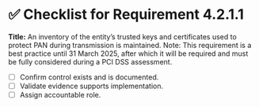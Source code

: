 # ✅ Checklist for Requirement 4.2.1.1

**Title:** An inventory of the entity’s trusted keys and certificates used to protect PAN during transmission is maintained. Note: This requirement is a best practice until 31 March 2025, after which it will be required and must be fully considered during a PCI DSS assessment.

- [ ] Confirm control exists and is documented.
- [ ] Validate evidence supports implementation.
- [ ] Assign accountable role.
